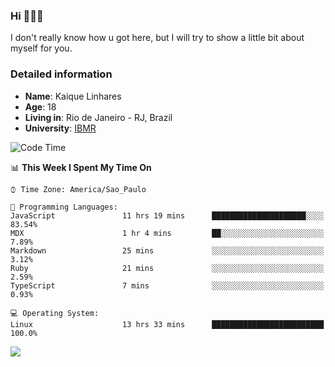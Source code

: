 ### Hi 🙋🏽‍♂️

I don't really know how u got here, but I will try to show a little bit about myself for you.

### Detailed information

* **Name**: Kaique Linhares
* **Age**: 18
* **Living in**: Rio  de Janeiro - RJ, Brazil
* **University**: [IBMR](https://www.ibmr.br/)

<!--START_SECTION:waka-->
![Code Time](http://img.shields.io/badge/Code%20Time-414%20hrs%202%20mins-blue)

📊 **This Week I Spent My Time On** 

```text
⌚︎ Time Zone: America/Sao_Paulo

💬 Programming Languages: 
JavaScript               11 hrs 19 mins      █████████████████████░░░░   83.54% 
MDX                      1 hr 4 mins         ██░░░░░░░░░░░░░░░░░░░░░░░   7.89% 
Markdown                 25 mins             ░░░░░░░░░░░░░░░░░░░░░░░░░   3.12% 
Ruby                     21 mins             ░░░░░░░░░░░░░░░░░░░░░░░░░   2.59% 
TypeScript               7 mins              ░░░░░░░░░░░░░░░░░░░░░░░░░   0.93%

💻 Operating System: 
Linux                    13 hrs 33 mins      █████████████████████████   100.0%

```


<!--END_SECTION:waka-->

<a href="https://www.linkedin.com/in/kaique-linhares-25a840208/"  target="_blank"><img src="https://img.shields.io/badge/-LinkedIn-%230077B5?style=for-the-badge&logo=linkedin&logoColor=white" target="_blank"></a>

